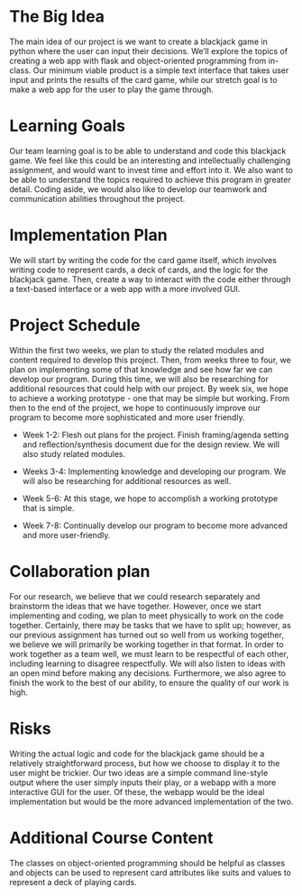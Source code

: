 # The Big Idea

The main idea of our project is we want to create a blackjack game in python where the user can input their decisions. We’ll explore the topics of creating a web app with flask and object-oriented programming from in-class. Our minimum viable product is a simple text interface that takes user input and prints the results of the card game, while our stretch goal is to make a web app for the user to play the game through.

# Learning Goals

Our team learning goal is to be able to understand and code this blackjack game. We feel like this could be an interesting and intellectually challenging assignment, and would want to invest time and effort into it. We also want to be able to understand the topics required to achieve this program in greater detail. Coding aside, we would also like to develop our teamwork and communication abilities throughout the project.

# Implementation Plan

We will start by writing the code for the card game itself, which involves writing code to represent cards, a deck of cards, and the logic for the blackjack game. Then, create a way to interact with the code either through a text-based interface or a web app with a more involved GUI.

# Project Schedule

Within the first two weeks, we plan to study the related modules and content required to develop this project. Then, from weeks three to four, we plan on implementing some of that knowledge and see how far we can develop our program. During this time, we will also be researching for additional resources that could help with our project. By week six, we hope to achieve a working prototype - one that may be simple but working. From then to the end of the project, we hope to continuously improve our program to become more sophisticated and more user friendly.

* Week 1-2:   Flesh out plans for the project. Finish framing/agenda setting and  reflection/synthesis document due for the design review. We will also study related modules.

* Weeks 3-4:  Implementing knowledge and developing our program. We will also be researching for additional resources as well.

* Week 5-6:   At this stage, we hope to accomplish a working prototype that is simple.

* Week 7-8:   Continually develop our program to become more advanced and more user-friendly.

# Collaboration plan

For our research, we believe that we could research separately and brainstorm the ideas that we have together. However, once we start implementing and coding, we plan to meet physically to work on the code together. Certainly, there may be tasks that we have to split up; however, as our previous assignment has turned out so well from us working together, we believe we will primarily be working together in that format. In order to work together as a team well, we must learn to be respectful of each other, including learning to disagree respectfully. We will also listen to ideas with an open mind before making any decisions. Furthermore, we also agree to finish the work to the best of our ability, to ensure the quality of our work is high.

# Risks

Writing the actual logic and code for the blackjack game should be a relatively straightforward process, but how we choose to display it to the user might be trickier. Our two ideas are a simple command line-style output where the user simply inputs their play, or a webapp with a more interactive GUI for the user. Of these, the webapp would be the ideal implementation but would be the more advanced implementation of the two.

# Additional Course Content

The classes on object-oriented programming should be helpful as classes and objects can be used to represent card attributes like suits and values to represent a deck of playing cards.
